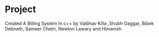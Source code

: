 # Project
Created A Billing System In c++ by Vaibhav Killa ,Shubh Gaggar, Bibek Debnath, Sameer Chetri, Newton Lawary and Himanish
